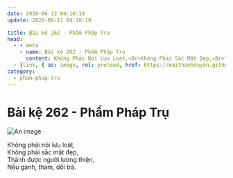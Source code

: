 ```yaml
---
date: 2020-06-12 04:10:19
update: 2020-06-12 04:10:19

title: Bài kệ 262 - Phẩm Pháp Trụ
head:
  - - meta
    - name: Bài kệ 262 - Phẩm Pháp Trụ
      content: Không Phải Nói Lưu Loát,<Br>Không Phải Sắc Mặt Đẹp,<Br>Thành Được Người Lương Thiện,<Br>Nếu Ganh, Tham, Dối Trá.<Br>
  - [link, { as: image, rel: preload, href: https://maithanhduyan.github.io/kinh-phap-cu/img/pham-phap-tru/pham-phap-tru-262.jpg }]
category:
  - pham-phap-tru
---
```


# Bài kệ 262 - Phẩm Pháp Trụ

![An image](/img/pham-phap-tru/pham-phap-tru-262.jpg)

Không phải nói lưu loát,<br>Không phải sắc mặt đẹp,<br>Thành được người lương thiện,<br>Nếu ganh, tham, dối trá.<br>

